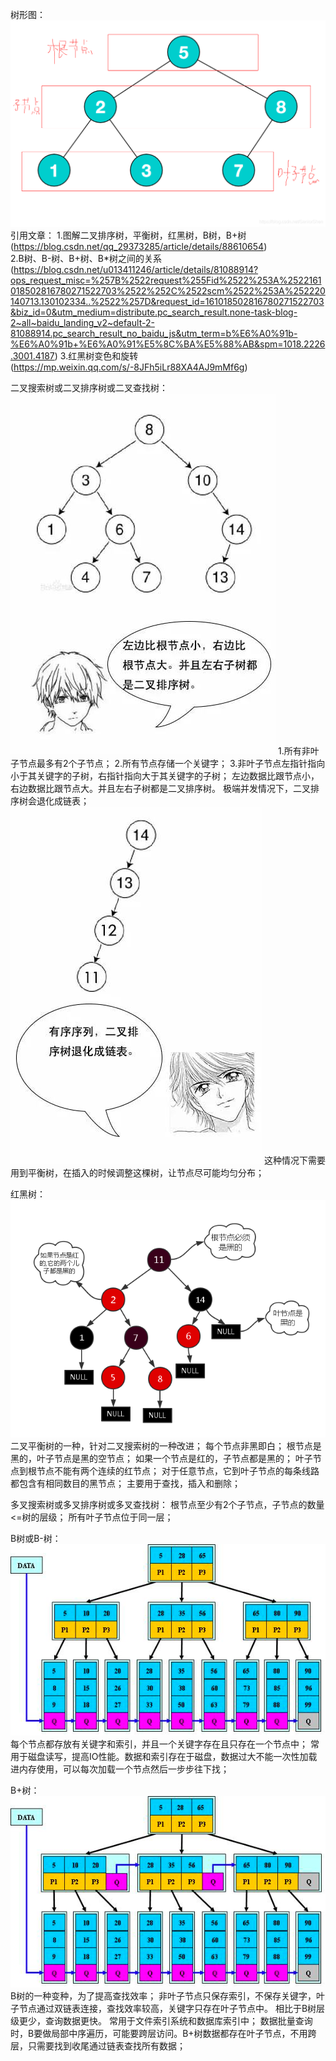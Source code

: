 树形图：![img.png](img.png)
引用文章：
    1.图解二叉排序树，平衡树，红黑树，B树，B+树(https://blog.csdn.net/qq_29373285/article/details/88610654)    
    2.B树、B-树、B+树、B*树之间的关系(https://blog.csdn.net/u013411246/article/details/81088914?ops_request_misc=%257B%2522request%255Fid%2522%253A%2522161018502816780271522703%2522%252C%2522scm%2522%253A%252220140713.130102334..%2522%257D&request_id=161018502816780271522703&biz_id=0&utm_medium=distribute.pc_search_result.none-task-blog-2~all~baidu_landing_v2~default-2-81088914.pc_search_result_no_baidu_js&utm_term=b%E6%A0%91b-%E6%A0%91b+%E6%A0%91%E5%8C%BA%E5%88%AB&spm=1018.2226.3001.4187)
    3.红黑树变色和旋转(https://mp.weixin.qq.com/s/-8JFh5iLr88XA4AJ9mMf6g)


二叉搜索树或二叉排序树或二叉查找树：
    ![img_2.png](img_2.png)
    1.所有非叶子节点最多有2个子节点；
    2.所有节点存储一个关键字；
    3.非叶子节点左指针指向小于其关键字的子树，右指针指向大于其关键字的子树；
    左边数据比跟节点小，右边数据比跟节点大。并且左右子树都是二叉排序树。
    极端并发情况下，二叉排序树会退化成链表；
    ![img_3.png](img_3.png)
    这种情况下需要用到平衡树，在插入的时候调整这棵树，让节点尽可能均匀分布；

红黑树：
    ![img_1.png](img_1.png)
    二叉平衡树的一种，针对二叉搜索树的一种改进；
    每个节点非黑即白；
    根节点是黑的，叶子节点是黑的空节点；
    如果一个节点是红的，子节点都是黑的；
    叶子节点到根节点不能有两个连续的红节点；
    对于任意节点，它到叶子节点的每条线路都包含有相同数目的黑节点；
    主要用于查找，插入和删除；

多叉搜索树或多叉排序树或多叉查找树：
    根节点至少有2个子节点，子节点的数量<=树的层级；
    所有叶子节点位于同一层；

B树或B-树：
    ![img_4.png](img_4.png)
    每个节点都存放有关键字和索引，并且一个关键字存在且只存在一个节点中；
    常用于磁盘读写，提高IO性能。数据和索引存在于磁盘，数据过大不能一次性加载进内存使用，可以每次加载一个节点然后一步步往下找；

B+树：
    ![img_5.png](img_5.png)
    B树的一种变种，为了提高查找效率；
    非叶子节点只保存索引，不保存关键字，叶子节点通过双链表连接，查找效率较高，关键字只存在叶子节点中。
    相比于B树层级更少，查询数据更快。
    常用于文件索引系统和数据库索引中；
    数据批量查询时，B要做局部中序遍历，可能要跨层访问。B+树数据都存在叶子节点，不用跨层，只需要找到收尾通过链表查找所有数据；

